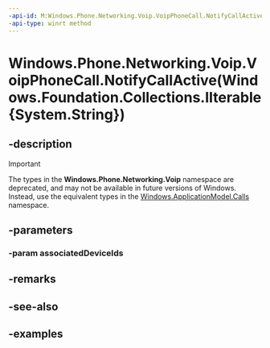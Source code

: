 ```yaml
---
-api-id: M:Windows.Phone.Networking.Voip.VoipPhoneCall.NotifyCallActive(Windows.Foundation.Collections.IIterable{System.String})
-api-type: winrt method
---
```


# Windows.Phone.Networking.Voip.VoipPhoneCall.NotifyCallActive(Windows.Foundation.Collections.IIterable{System.String})

<!--
public void NotifyCallActive (System.Collections.Generic.IEnumerable<string> associatedDeviceIds);
-->


## -description

> [!IMPORTANT]
> The types in the **Windows.Phone.Networking.Voip** namespace are deprecated, and may not be available in future versions of Windows. Instead, use the equivalent types in the [Windows.ApplicationModel.Calls](/uwp/api/windows.applicationmodel.calls) namespace.

## -parameters

### -param associatedDeviceIds

## -remarks

## -see-also

## -examples
